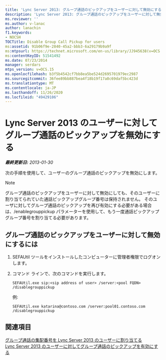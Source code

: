 ```yaml
---
title: 'Lync Server 2013: グループ通話のピックアップをユーザーに対して無効にする'
description: 'Lync Server 2013: グループ通話のピックアップをユーザーに対して無効にします。'
ms.reviewer: ''
ms.author: v-lanac
author: lanachin
f1.keywords:
- NOCSH
TOCTitle: Disable Group Call Pickup for users
ms:assetid: 91b06f9e-2840-45a2-bbb3-6a29179b9a9f
ms:mtpsurl: https://technet.microsoft.com/en-us/library/JJ945638(v=OCS.15)
ms:contentKeyID: 51541492
ms.date: 07/23/2014
manager: serdars
mtps_version: v=OCS.15
ms.openlocfilehash: b3f5b4542cf7bb8ea5be524d2695701979ec2987
ms.sourcegitcommit: 36fee89bb887bea4f18b19f17a8c69daf5bc423d
ms.translationtype: MT
ms.contentlocale: ja-JP
ms.lasthandoff: 11/26/2020
ms.locfileid: "49429106"
---
```

# <a name="disable-group-call-pickup-for-users-in-lync-server-2013"></a>Lync Server 2013 のユーザーに対してグループ通話のピックアップを無効にする

<div data-xmlns="http://www.w3.org/1999/xhtml">

<div class="topic" data-xmlns="http://www.w3.org/1999/xhtml" data-msxsl="urn:schemas-microsoft-com:xslt" data-cs="https://msdn.microsoft.com/">

<div data-asp="https://msdn2.microsoft.com/asp">



</div>

<div id="mainSection">

<div id="mainBody">

<span> </span>

_**最終更新日:** 2013-01-30_

次の手順を使用して、ユーザーのグループ通話のピックアップを無効にします。

<div>


> [!NOTE]  
> グループ通話のピックアップをユーザーに対して無効にしても、そのユーザーに割り当てられていた通話ピックアップグループ番号は保持されません。 そのユーザに対してグループ通話のピックアップを再び有効にする必要がある場合は、/enablegrouppickup パラメーターを使用して、もう一度通話ピックアップグループ番号を割り当てる必要があります。



</div>

<div>

## <a name="to-disable-group-call-pickup-for-a-user"></a>グループ通話のピックアップをユーザーに対して無効にするには

1.  SEFAUtil ツールをインストールしたコンピューターに管理者権限でログオンします。

2.  コマンド ラインで、次のコマンドを実行します。
    
        SEFAUtil.exe sip:<sip address of user> /server:<pool FQDN> /disablegrouppickup
    
    例:
    
        SEFAUtil.exe katarina@contoso.com /server:pool01.contoso.com /disablegrouppickup

</div>

<div>

## <a name="see-also"></a>関連項目


[グループ通話の集配番号を Lync Server 2013 のユーザーに割り当てる](lync-server-2013-assign-group-call-pickup-numbers-to-users.md)  
[Lync Server 2013 のユーザーに対してグループ通話のピックアップを有効にする](lync-server-2013-enable-group-call-pickup-for-users.md)  
  

</div>

</div>

<span> </span>

</div>

</div>

</div>

